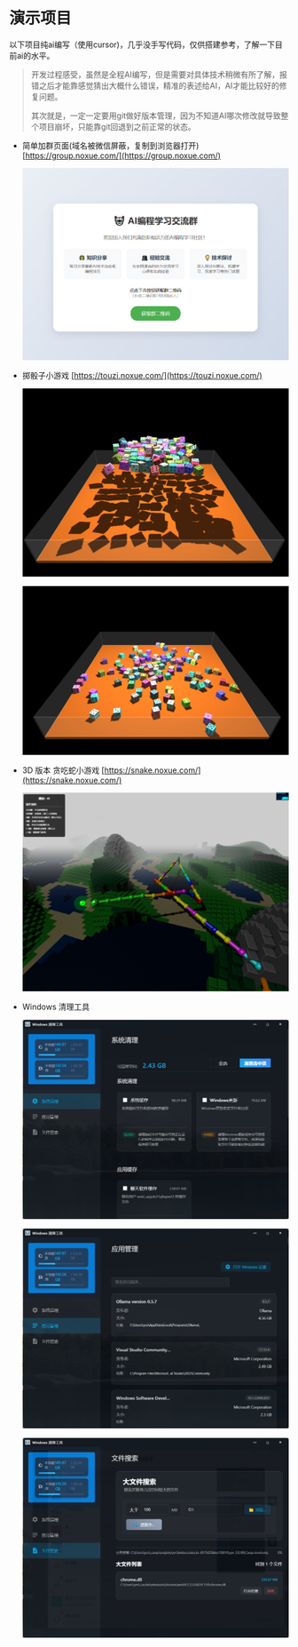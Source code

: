 # 演示项目

以下项目纯ai编写（使用cursor)，几乎没手写代码，仅供搭建参考，了解一下目前ai的水平。

> 开发过程感受，虽然是全程AI编写，但是需要对具体技术稍微有所了解，报错之后才能靠感觉猜出大概什么错误，精准的表述给AI，AI才能比较好的修复问题。
>
> 其次就是，一定一定要用git做好版本管理，因为不知道AI哪次修改就导致整个项目崩坏，只能靠git回退到之前正常的状态。

* 简单加群页面(域名被微信屏蔽，复制到浏览器打开) [https://group.noxue.com/](https://group.noxue.com/)

    ![加群页面](./images/group.png)

* 掷骰子小游戏 [https://touzi.noxue.com/](https://touzi.noxue.com/)

    ![掷骰子](./images/touzi.png)

    ![掷骰子](./images/touzi1.png)

* 3D 版本 贪吃蛇小游戏 [https://snake.noxue.com/](https://snake.noxue.com/)

    ![贪吃蛇](./images/snake.png)

* Windows 清理工具

    ![清理工具](./images/clean1.png)

    ![清理工具](./images/clean2.png)

    ![清理工具](./images/clean3.png)

